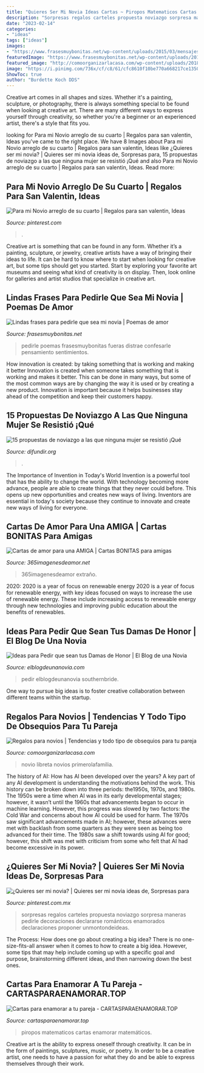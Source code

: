 ```yaml
---
title: "Quieres Ser Mi Novia Ideas Cartas ~ Piropos Matematicos Cartas Enamorar Matemáticos"
description: "Sorpresas regalos carteles propuesta noviazgo sorpresa maneras pedirle decoraciones declararse románticos enamorados declaraciones proponer unmontondeideas"
date: "2023-02-14"
categories:
- "ideas"
tags: ["ideas"]
images:
- "https://www.frasesmuybonitas.net/wp-content/uploads/2015/03/mensajes-amor1180.jpg"
featuredImage: "https://www.frasesmuybonitas.net/wp-content/uploads/2015/03/mensajes-amor1180.jpg"
featured_image: "http://comoorganizarlacasa.com/wp-content/uploads/2018/01/DIY-4.jpg"
image: "https://i.pinimg.com/736x/cf/c8/61/cfc8610f10be770a668217ce1350d761--goals.jpg"
ShowToc: true
author: "Burdette Koch DDS"
---
```



Creative art comes in all shapes and sizes. Whether it's a painting, sculpture, or photography, there is always something special to be found when looking at creative art. There are many different ways to express yourself through creativity, so whether you're a beginner or an experienced artist, there's a style that fits you.

	

		
looking for Para mi Novio arreglo de su cuarto | Regalos para san valentin, Ideas you've came to the right place. We have 8 Images about Para mi Novio arreglo de su cuarto | Regalos para san valentin, Ideas like ¿Quieres ser mi novia? | Quieres ser mi novia ideas de, Sorpresas para, 15 propuestas de noviazgo a las que ninguna mujer se resistió ¡Qué and also Para mi Novio arreglo de su cuarto | Regalos para san valentin, Ideas. Read more:
		
    
## Para Mi Novio Arreglo De Su Cuarto | Regalos Para San Valentin, Ideas

<img loading=lazy src="https://i.pinimg.com/736x/bc/b6/aa/bcb6aadfd7ca61e13c3d51d8a8da5f31--boyfriend-su.jpg" onerror="this.onerror=null;this.src='https://tse2.mm.bing.net/th?id=OIP.Rr0QmBm6dGFSSiisr8bAeQHaJ4&amp;pid=15.1';" alt="Para mi Novio arreglo de su cuarto | Regalos para san valentin, Ideas">

_Source: pinterest.com_

>. 

	

Creative art is something that can be found in any form. Whether it’s a painting, sculpture, or jewelry, creative artists have a way of bringing their ideas to life. It can be hard to know where to start when looking for creative art, but some tips should get you started. Start by exploring your favorite art museums and seeing what kind of creativity is on display. Then, look online for galleries and artist studios that specialize in creative art.

    
## Lindas Frases Para Pedirle Que Sea Mi Novia | Poemas De Amor

<img loading=lazy src="https://www.frasesmuybonitas.net/wp-content/uploads/2015/03/mensajes-amor1180.jpg" onerror="this.onerror=null;this.src='https://tse4.mm.bing.net/th?id=OIP.OiVx_Laa33GH9T8RPsxOdAAAAA&amp;pid=15.1';" alt="Lindas frases para pedirle que sea mi novia | Poemas de amor">

_Source: frasesmuybonitas.net_

>pedirle poemas frasesmuybonitas fueras distrae confesarle pensamiento sentimientos. 

	

How innovation is created: by taking something that is working and making it better
Innovation is created when someone takes something that is working and makes it better. This can be done in many ways, but some of the most common ways are by changing the way it is used or by creating a new product. Innovation is important because it helps businesses stay ahead of the competition and keep their customers happy.

    
## 15 Propuestas De Noviazgo A Las Que Ninguna Mujer Se Resistió ¡Qué

<img loading=lazy src="https://www.okchicas.com/wp-content/uploads/2016/05/2ACE4C9B00000578-0-image-a-7_1437754257399-1.jpg" onerror="this.onerror=null;this.src='https://tse1.mm.bing.net/th?id=OIP.4M5y8EWK8-DxDcfwxCPp-QHaHQ&amp;pid=15.1';" alt="15 propuestas de noviazgo a las que ninguna mujer se resistió ¡Qué">

_Source: difundir.org_

>. 

	

The Importance of Invention in Today's World
Invention is a powerful tool that has the ability to change the world. With technology becoming more advance, people are able to create things that they never could before. This opens up new opportunities and creates new ways of living. Inventors are essential in today's society because they continue to innovate and create new ways of living for everyone.

    
## Cartas De Amor Para Una AMIGA | Cartas BONITAS Para Amigas

<img loading=lazy src="https://365imagenesdeamor.net/wp-content/uploads/2020/03/CartasAmiga9.jpg" onerror="this.onerror=null;this.src='https://tse4.mm.bing.net/th?id=OIP.AxrPKgY1eZfmjou3ZUqufAHaHa&amp;pid=15.1';" alt="Cartas de amor para una AMIGA | Cartas BONITAS para amigas">

_Source: 365imagenesdeamor.net_

>365imagenesdeamor extraño. 

	

2020: 2020 is a year of focus on renewable energy
2020 is a year of focus for renewable energy, with key ideas focused on ways to increase the use of renewable energy. These include increasing access to renewable energy through new technologies and improving public education about the benefits of renewables.

    
## Ideas Para Pedir Que Sean Tus Damas De Honor | El Blog De Una Novia

<img loading=lazy src="https://www.elblogdeunanovia.com/wp-content/uploads/2016/01/caja-pregunta-damas-de-honor.jpg" onerror="this.onerror=null;this.src='https://tse3.mm.bing.net/th?id=OIP.rgrAwNmnNBmMxPWsYzISQgHaFj&amp;pid=15.1';" alt="Ideas para Pedir que sean tus Damas de Honor | El Blog de una Novia">

_Source: elblogdeunanovia.com_

>pedir elblogdeunanovia southernbride. 

	

One way to pursue big ideas is to foster creative collaboration between different teams within the startup.

    
## Regalos Para Novios | Tendencias Y Todo Tipo De Obsequios Para Tu Pareja

<img loading=lazy src="http://comoorganizarlacasa.com/wp-content/uploads/2018/01/DIY-4.jpg" onerror="this.onerror=null;this.src='https://tse2.mm.bing.net/th?id=OIP.9TKIX0GZj_2M61eTcb556wHaFj&amp;pid=15.1';" alt="Regalos para novios | Tendencias y todo tipo de obsequios para tu pareja">

_Source: comoorganizarlacasa.com_

>novio libreta novios primerolafamilia. 

	

The history of AI: How has AI been developed over the years?
A key part of any AI development is understanding the motivations behind the work. This history can be broken down into three periods: the1950s, 1970s, and 1980s. The 1950s were a time when AI was in its early developmental stages; however, it wasn’t until the 1960s that advancements began to occur in machine learning. However, this progress was slowed by two factors: the Cold War and concerns about how AI could be used for harm. The 1970s saw significant advancements made in AI; however, these advances were met with backlash from some quarters as they were seen as being too advanced for their time. The 1980s saw a shift towards using AI for good; however, this shift was met with criticism from some who felt that AI had become excessive in its power.

    
## ¿Quieres Ser Mi Novia? | Quieres Ser Mi Novia Ideas De, Sorpresas Para

<img loading=lazy src="https://i.pinimg.com/736x/cf/c8/61/cfc8610f10be770a668217ce1350d761--goals.jpg" onerror="this.onerror=null;this.src='https://tse3.mm.bing.net/th?id=OIP.0_-yGrw0tDs9W1BTlI6n6AAAAA&amp;pid=15.1';" alt="¿Quieres ser mi novia? | Quieres ser mi novia ideas de, Sorpresas para">

_Source: pinterest.com.mx_

>sorpresas regalos carteles propuesta noviazgo sorpresa maneras pedirle decoraciones declararse románticos enamorados declaraciones proponer unmontondeideas. 

	

The Process: How does one go about creating a big idea?
There is no one-size-fits-all answer when it comes to how to create a big idea. However, some tips that may help include coming up with a specific goal and purpose, brainstorming different ideas, and then narrowing down the best ones.

    
## Cartas Para Enamorar A Tu Pareja - CARTASPARAENAMORAR.TOP

<img loading=lazy src="https://www.cartasparaenamorar.top/wp-content/uploads/2021/05/piropos-matematicos-para-mujeres-768x768.jpg" onerror="this.onerror=null;this.src='https://tse2.mm.bing.net/th?id=OIP.wlzl5g-YsoodpsOKgczRWAHaHa&amp;pid=15.1';" alt="Cartas para enamorar a tu pareja - CARTASPARAENAMORAR.TOP">

_Source: cartasparaenamorar.top_

>piropos matematicos cartas enamorar matemáticos. 

	

Creative art is the ability to express oneself through creativity. It can be in the form of paintings, sculptures, music, or poetry. In order to be a creative artist, one needs to have a passion for what they do and be able to express themselves through their work.

